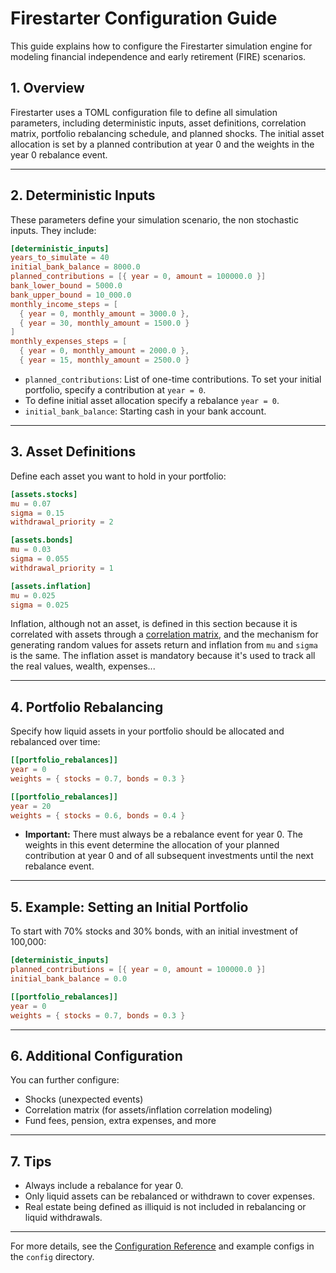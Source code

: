 # Firestarter Configuration Guide

This guide explains how to configure the Firestarter simulation engine for modeling
financial independence and early retirement (FIRE) scenarios.

## 1. Overview

Firestarter uses a TOML configuration file to define all simulation parameters,
including deterministic inputs, asset definitions, correlation matrix, portfolio
rebalancing schedule, and planned shocks. The initial asset allocation is set by
a planned contribution at year 0 and the weights in the year 0 rebalance event.

---

## 2. Deterministic Inputs

These parameters define your simulation scenario, the non stochastic inputs.
They include:

```toml
[deterministic_inputs]
years_to_simulate = 40
initial_bank_balance = 8000.0
planned_contributions = [{ year = 0, amount = 100000.0 }]
bank_lower_bound = 5000.0
bank_upper_bound = 10_000.0
monthly_income_steps = [
  { year = 0, monthly_amount = 3000.0 },
  { year = 30, monthly_amount = 1500.0 }
]
monthly_expenses_steps = [
  { year = 0, monthly_amount = 2000.0 },
  { year = 15, monthly_amount = 2500.0 }
```

- `planned_contributions`: List of one-time contributions. To set your initial
  portfolio, specify a contribution at `year = 0`.
- To define initial asset allocation specify a rebalance `year = 0`.
- `initial_bank_balance`: Starting cash in your bank account.

---

## 3. Asset Definitions

Define each asset you want to hold in your portfolio:

```toml
[assets.stocks]
mu = 0.07
sigma = 0.15
withdrawal_priority = 2

[assets.bonds]
mu = 0.03
sigma = 0.055
withdrawal_priority = 1

[assets.inflation]
mu = 0.025
sigma = 0.025
```

Inflation, although not an asset, is defined in this section because it is correlated
with assets through a [correlation matrix](correlation.md), and the mechanism for generating random
values for assets return and inflation from `mu` and `sigma` is the same.
The inflation asset is mandatory because it's used to track all the real values, wealth,
expenses...

---

## 4. Portfolio Rebalancing

Specify how liquid assets in your portfolio should be allocated and rebalanced over time:

```toml
[[portfolio_rebalances]]
year = 0
weights = { stocks = 0.7, bonds = 0.3 }

[[portfolio_rebalances]]
year = 20
weights = { stocks = 0.6, bonds = 0.4 }
```

- **Important:** There must always be a rebalance event for year 0. The weights in
  this event determine the allocation of your planned contribution at year 0 and
  of all subsequent investments until the next rebalance event.

---

## 5. Example: Setting an Initial Portfolio

To start with 70% stocks and 30% bonds, with an initial investment of 100,000:

```toml
[deterministic_inputs]
planned_contributions = [{ year = 0, amount = 100000.0 }]
initial_bank_balance = 0.0

[[portfolio_rebalances]]
year = 0
weights = { stocks = 0.7, bonds = 0.3 }
```

---

## 6. Additional Configuration

You can further configure:

- Shocks (unexpected events)
- Correlation matrix (for assets/inflation correlation modeling)
- Fund fees, pension, extra expenses, and more

---

## 7. Tips

- Always include a rebalance for year 0.
- Only liquid assets can be rebalanced or withdrawn to cover expenses.
- Real estate being defined as illiquid is not included in rebalancing or liquid withdrawals.

---

For more details, see the [Configuration Reference](config.md) and example configs
in the `config` directory.
